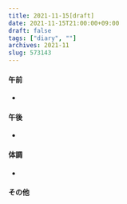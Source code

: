 ```yaml
---
title: 2021-11-15[draft]
date: 2021-11-15T21:00:00+09:00
draft: false
tags: ["diary", ""]
archives: 2021-11
slug: 573143
---
```

#### 午前
- 
#### 午後
- 
#### 体調
- 
#### その他